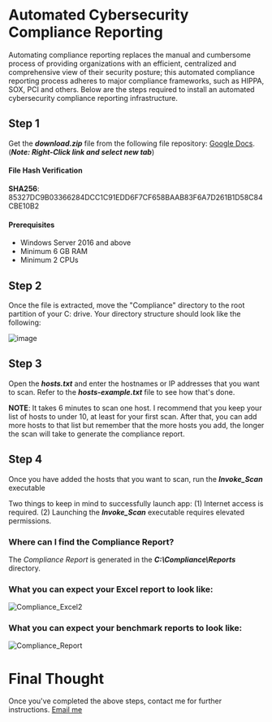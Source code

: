 # Automated Cybersecurity Compliance Reporting
Automating compliance reporting replaces the manual and cumbersome process of providing organizations with an efficient, centralized and comprehensive view of their security posture; this automated compliance reporting process adheres to major compliance frameworks, such as HIPPA, SOX, PCI and others.  Below are the steps required to install an automated cybersecurity compliance reporting infrastructure.

## Step 1
Get the **_download.zip_** file from the following file repository: [Google Docs](https://drive.google.com/file/d/1PnB91vmkpOs2dJCzoNMVpI73uGTzj1Rn/view?usp=sharing). (**_Note: Right-Click link and select new tab_**)
#### File Hash Verification
**SHA256**: 85327DC9B03366284DCC1C91EDD6F7CF658BAAB83F6A7D261B1D58C84CBE10B2 
#### Prerequisites
+ Windows Server 2016 and above
+ Minimum 6 GB RAM
+ Minimum 2 CPUs

## Step 2
Once the file is extracted, move the "Compliance" directory to the root partition of your C: drive. Your directory structure should look like the following:

![image](https://github.com/peterrod54/Compliance/assets/57069647/6da2efbc-1b16-4db7-ac99-b96e59a20aa8)

## Step 3
Open the **_hosts.txt_** and enter the hostnames or IP addresses that you want to scan. Refer to the **_hosts_-_example.txt_** file to see how that's done.

**NOTE**: It takes 6 minutes to scan one host.  I recommend that you keep your list of hosts to under 10, at least for your first scan.  After that, you can add more hosts to that list but remember that the more hosts you add, the longer the scan will take to generate the compliance report.

## Step 4

Once you have added the hosts that you want to scan, run the **_Invoke_Scan_** executable

Two things to keep in mind to successfully launch app:
(1) Internet access is required.
(2) Launching the **_Invoke_Scan_** executable requires elevated permissions.

### Where can I find the Compliance Report?
The _Compliance Report_ is generated in the **_C:\Compliance\Reports_** directory.

### What you can expect your Excel report to look like:
![Compliance_Excel2](https://github.com/peterrod54/Compliance/assets/57069647/ff60449b-1d94-4f09-9740-22f7b7fc913f)


### What you can expect your benchmark reports to look like:
![Compliance_Report](https://github.com/peterrod54/Compliance/assets/57069647/7175933b-f1c1-4b68-b8eb-3745043b0055)


# Final Thought
Once you've completed the above steps, contact me for further instructions. [Email me](mailto:peter@variacom.com)
